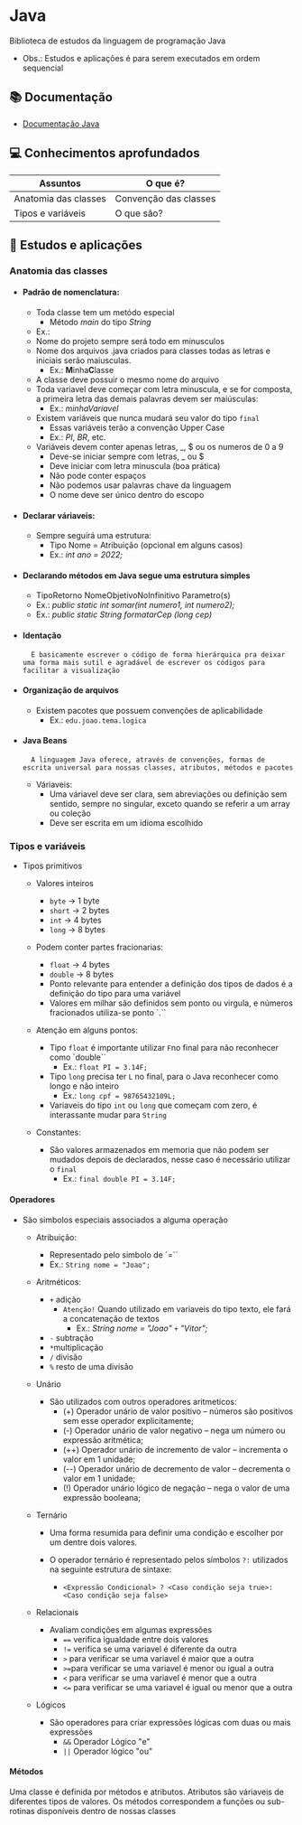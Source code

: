 # Java

Biblioteca de estudos da linguagem de programação Java

- Obs.: Estudos e aplicações é para serem executados em ordem sequencial

## 📚 Documentação

- [Documentação Java](https://git-scm.com/doc)


## 💻 Conhecimentos aprofundados

| Assuntos | O que é? |
| ------------- | ------------- |
| Anatomia das classes | Convenção das classes|
| Tipos e variáveis | O que são?

## 📖 Estudos e aplicações

### Anatomia das classes

- #### Padrão de nomenclatura:

    - Toda classe tem um metódo especial
        - Método *main* do tipo *String* 
    - Ex.:
    - Nome do projeto sempre será todo em minusculos
    - Nome dos arquivos .java criados para classes todas as letras e iniciais serão maiusculas.
        - Ex.: **M**inha**C**lasse
    - A classe deve possuir o mesmo nome do arquivo
    - Toda variavel deve começar com letra minuscula, e se for composta, a primeira letra das demais palavras devem ser maiúsculas:
        - Ex.: *minhaVariavel*
    - Existem variáveis que nunca mudará seu valor do tipo `final`
        - Essas variáveis terão a convenção Upper Case
        - Ex.: *PI*, *BR*, etc.
    - Variáveis devem conter apenas letras, _, $ ou os numeros de 0 a 9
        - Deve-se iniciar sempre com letras, _ ou $
        - Deve iniciar com letra minuscula (boa prática)
        - Não pode conter espaços
        - Não podemos usar palavras chave da linguagem
        - O nome deve ser único dentro do escopo
- #### Declarar váriaveis:
    - Sempre seguirá uma estrutura:
        - Tipo Nome = Atribuição (opcional em alguns casos)
        - Ex.: *int ano = 2022;*  
- #### Declarando métodos em Java segue uma estrutura simples   

    - TipoRetorno NomeObjetivoNoInfinitivo Parametro(s)
    - Ex.: *public static int somar(int numero1, int numero2);*
    - Ex.: *public static String formatarCep (long cep)*
- #### Identação
        É basicamente escrever o código de forma hierárquica pra deixar uma forma mais sutil e agradável de escrever os códigos para facilitar a visualização

- #### Organização de arquivos
    - Existem pacotes que possuem convenções de aplicabilidade
        - Ex.: `edu.joao.tema.logica`
- #### Java Beans
        A linguagem Java oferece, através de convenções, formas de escrita universal para nossas classes, atributos, métodos e pacotes
    - Váriaveis:
        - Uma váriavel deve ser clara, sem abreviações ou definição sem sentido, sempre no singular, exceto quando se referir a um array ou coleção
        - Deve ser escrita em um idioma escolhido

### Tipos e variáveis
- Tipos primitivos

    - Valores inteiros
        - `byte` -> 1 byte
        - `short` -> 2 bytes
        - `int` -> 4 bytes
        - `long` -> 8 bytes
    - Podem conter partes fracionarias:
        - `float` -> 4 bytes
        - `double` -> 8 bytes
        - Ponto relevante para entender a definição dos tipos de dados é a definição do tipo para uma variável
        - Valores em milhar são definidos sem ponto ou virgula, e números fracionados utiliza-se ponto `.``
    - Atenção em alguns pontos:
        - Tipo `float` é importante utilizar `F`no final para não reconhecer como `double``
            - Ex.: `float PI = 3.14F;`
        - Tipo `long` precisa ter `L` no final, para o Java reconhecer como longo e não inteiro
            - Ex.: `long cpf = 98765432109L;`
        - Variaveis do tipo `int` ou `long` que começam com zero, é interassante mudar para `String`

    - Constantes:
        - São valores armazenados em memoria que não podem ser mudados depois de declarados, nesse caso é necessário utilizar o `final`
            - Ex.: `final double PI = 3.14F;`

#### Operadores

- São simbolos especiais associados a alguma operação
    - Atribuição:
        - Representado pelo simbolo de `=``
        - Ex.: `String nome = "Joao";`
    - Aritméticos:
        - `+` adição
            - `Atenção!` Quando utilizado em variaveis do tipo texto, ele fará a concatenação de textos
                - Ex.: *String nome = "Joao" `+` "Vitor";*
        - `-` subtração
        - `*`multiplicação
        - `/` divisão
        - `%` resto de uma divisão

    - Unário
        - São utilizados com outros operadores aritmeticos:
            - (+) Operador unário de valor positivo – números são positivos sem esse operador explicitamente;
            - (-) Operador unário de valor negativo – nega um número ou expressão aritmética;
            - (++) Operador unário de incremento de valor – incrementa o valor em 1 unidade;
            - (--) Operador unário de decremento de valor – decrementa o valor em 1 unidade;
            - (!) Operador unário lógico de negação – nega o valor de uma expressão booleana;
    - Ternário
        - Uma forma resumida para definir uma condição e escolher por um dentre dois valores.

        - O operador ternário é representado pelos símbolos `?:` utilizados na seguinte estrutura de sintaxe: 
            - `<Expressão Condicional> ? <Caso condição seja true>: <Caso condição seja false>`
    - Relacionais
        - Avaliam condições em algumas expressões
            - `==` verifica igualdade entre dois valores
            - `!=` verifica se uma variavel é diferente da outra
            - `>` para verificar se uma variavel é maior que a outra
            - `>=`para verificar se uma variavel é menor ou igual a outra
            - `<` para verificar se uma variavel é menor que a outra
            - `<=` para verificar se uma variavel é igual ou menor que a outra
    - Lógicos
        - São operadores para criar expressões lógicas com duas ou mais expressões
            - `&&` Operador Lógico "e"
            - `||` Operador lógico "ou"
#### Métodos

Uma classe é definida por métodos e atributos. Atributos são váriaveis de diferentes tipos de valores. Os métodos correspondem a funções ou sub-rotinas disponíveis dentro de nossas classes
        


